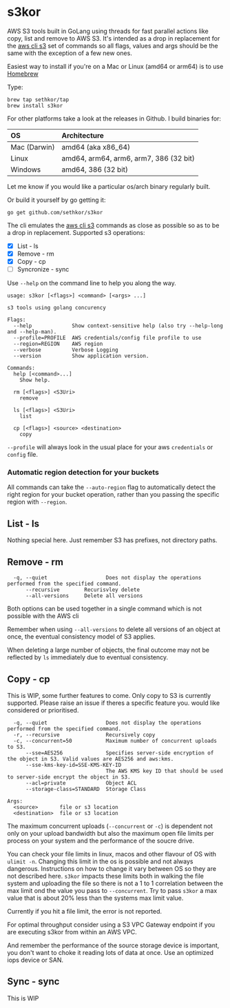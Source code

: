 # s3kor
AWS S3 tools built in GoLang using threads for fast parallel actions like copy, list and remove to AWS S3.  It's intended as a drop in replacement for the [aws cli s3](https://docs.aws.amazon.com/cli/latest/reference/s3/cp.html) set of commands so all flags, values and args should be the same with the exception of a few new ones.

Easiest way to install if you're on a Mac or Linux (amd64 or arm64)  is to use [Homebrew](https://brew.sh/)

Type:

```
brew tap sethkor/tap
brew install s3kor
```

For other platforms take a look at the releases in Github.  I build binaries for:

|OS            | Architecture                           |
|:------------ |:-------------------------------------- |
|Mac (Darwin)  | amd64 (aka x86_64)                     |
|Linux         | amd64, arm64, arm6, arm7, 386 (32 bit) |
|Windows       | amd64, 386 (32 bit)                    |

Let me know if you would like a particular os/arch binary regularly built.

Or build it yourself by go getting it:
```
go get github.com/sethkor/s3kor
```


The cli emulates the [aws cli s3](https://aws.amazon.com/cli/) commands as close as possible so as to be a drop in replacement.  Supported s3 operations:

- [X] List - ls
- [X] Remove - rm
- [X] Copy - cp
- [ ] Syncronize - sync

Use `--help` on the command line to help you along the way.

```cassandraql
usage: s3kor [<flags>] <command> [<args> ...]

s3 tools using golang concurency

Flags:
  --help             Show context-sensitive help (also try --help-long and --help-man).
  --profile=PROFILE  AWS credentials/config file profile to use
  --region=REGION    AWS region
  --verbose          Verbose Logging
  --version          Show application version.

Commands:
  help [<command>...]
    Show help.

  rm [<flags>] <S3Uri>
    remove

  ls [<flags>] <S3Uri>
    list

  cp [<flags>] <source> <destination>
    copy
```

`--profile` will always look in the usual place for your aws `credentials` or `config` file.

### Automatic region detection for your buckets
All commands can take the `--auto-region` flag to automatically detect the right region for your bucket operation, rather than you passing the specific region with `--region`.


## List - ls
Nothing special here.  Just remember S3 has prefixes, not directory paths.

## Remove - rm
```
  -q, --quiet                   Does not display the operations performed from the specified command.
      --recursive        Recurisvley delete
      --all-versions     Delete all versions
```

Both options can be used together in a single command which is not possible with the AWS cli

Remember when using `--all-versions` to delete all versions of an object at once, the eventual consistency model of S3 applies.

When deleting a large number of objects, the final outcome may not be reflected by `ls` immediately due to eventual consistency.

## Copy - cp
This is WIP, some further features to come.  Only copy to S3 is currently supported. Please raise an issue if theres a specific feature you. would like considered or prioritised.

```
  -q, --quiet                   Does not display the operations performed from the specified command.
  -r, --recursive               Recursively copy
  -c, --concurrent=50           Maximum number of concurrent uploads to S3.
      --sse=AES256              Specifies server-side encryption of the object in S3. Valid values are AES256 and aws:kms.
      --sse-kms-key-id=SSE-KMS-KEY-ID  
                                The AWS KMS key ID that should be used to server-side encrypt the object in S3.
      --acl=private             Object ACL
      --storage-class=STANDARD  Storage Class

Args:
  <source>       file or s3 location
  <destination>  file or s3 location
```

The maximum concurrent uploads (`--concurrent` or `-c`) is dependent not only on your upload bandwidth but also the maximum open file limits per process on your system and the performance of the soucre drive.  

You can check your file limits in linux, macos and other flavour of OS with `ulimit -n`.  Changing this limit in the os is possible and not always dangerous.  Instructions on how to change it vary between OS so they are not described here.  `s3kor` impacts these limits both in walking the file system and uploading the file so there is not a 1 to 1 correlation between the max limit ond the value you pass to `--concurrent`.  Try to pass `s3kor` a max value that is about 20% less than the systems max limit value.

Currently if you hit a file limit, the error is not reported.

For optimal throughput consider using a S3 VPC Gateway endpoint if you are executing s3kor from within an AWS VPC.

And remember the performance of the source storage device is important, you don't want to choke it reading lots of data at once.  Use an optimized iops device or SAN.
  
## Sync - sync
This is WIP





